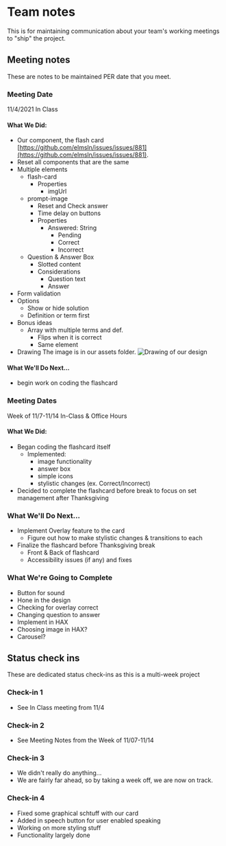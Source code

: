 # Team notes
This is for maintaining communication about your team's working meetings to "ship" the project.

## Meeting notes
These are notes to be maintained PER date that you meet.
### Meeting Date
11/4/2021 In Class
#### What We Did:
- Our component, the flash card [https://github.com/elmsln/issues/issues/881](https://github.com/elmsln/issues/issues/881).
- Reset all components that are the same
- Multiple elements
  - flash-card
    - Properties
      - imgUrl
  - prompt-image
    - Reset and Check answer
    - Time delay on buttons
    - Properties
      - Answered: String
        - Pending
        - Correct
        - Incorrect
  - Question & Answer Box
    - Slotted content
    - Considerations
      - Question text
      - Answer
- Form validation
- Options
  - Show or hide solution
  - Definition or term first
- Bonus ideas
  - Array with multiple terms and def.
    - Flips when it is correct
    - Same element
- Drawing
The image is in our assets folder.
![Drawing of our design](assets/drawing.png)
#### What We'll Do Next...
- begin work on coding the flashcard

### Meeting Dates
Week of 11/7-11/14 In-Class & Office Hours
#### What We Did:
- Began coding the flashcard itself
  - Implemented:
    - image functionality
    - answer box
    - simple icons
    - stylistic changes (ex. Correct/Incorrect)
- Decided to complete the flashcard before break to focus on set management after Thanksgiving
### What We'll Do Next...
- Implement Overlay feature to the card
  - Figure out how to make stylistic changes & transitions to each
- Finalize the flashcard before Thanksgiving break
  - Front & Back of flashcard
  - Accessibility issues (if any) and fixes

### What We're Going to Complete
- Button for sound
- Hone in the design
- Checking for overlay correct
- Changing question to answer
- Implement in HAX
- Choosing image in HAX?
- Carousel?

## Status check ins
These are dedicated status check-ins as this is a multi-week project
### Check-in 1
- See In Class meeting from 11/4
### Check-in 2
- See Meeting Notes from the Week of 11/07-11/14
### Check-in 3
- We didn't really do anything...
- We are fairly far ahead, so by taking a week off, we are now on track.
### Check-in 4
- Fixed some graphical schtuff with our card
- Added in speech button for user enabled speaking
- Working on more styling stuff
- Functionality largely done

